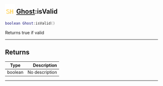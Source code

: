 ## <img src="../../.gitbook/assets/shared.png" width="32" height="32" /> [Ghost](../ghost/README.md):isValid

```lua
boolean Ghost:isValid()
```

Returns true if valid<br>

-----------------
## Returns

| Type   | Description |
| ------ | ----------: |
| boolean | No description |


--------